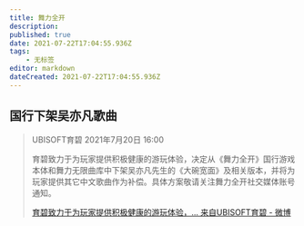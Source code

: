 ```yaml
---
title: 舞力全开
description: 
published: true
date: 2021-07-22T17:04:55.936Z
tags:
    - 无标签
editor: markdown
dateCreated: 2021-07-22T17:04:55.936Z
---
```


## 国行下架吴亦凡歌曲

>  UBISOFT育碧 2021年7月20日 16:00
>
>  育碧致力于为玩家提供积极健康的游玩体验，决定从《舞力全开》国行游戏本体和舞力无限曲库中下架吴亦凡先生的《大碗宽面》及相关版本，并将为玩家提供其它中文歌曲作为补偿。具体方案敬请关注舞力全开社交媒体账号通知。 
>
> [育碧致力于为玩家提供积极健康的游玩体验，... 来自UBISOFT育碧 - 微博](https://archive.is/ZstTM "https://www.weibo.com/2808306097/KpCAfe6U1")
